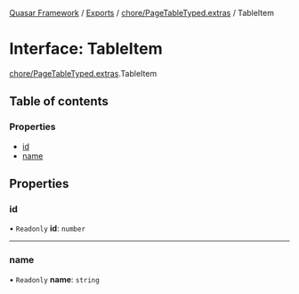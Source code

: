 [Quasar Framework](../index.md) / [Exports](../modules.md) / [chore/PageTableTyped.extras](../modules/chore_PageTableTyped_extras.md) / TableItem

# Interface: TableItem

[chore/PageTableTyped.extras](../modules/chore_PageTableTyped_extras.md).TableItem

## Table of contents

### Properties

- [id](chore_PageTableTyped_extras.TableItem.md#id)
- [name](chore_PageTableTyped_extras.TableItem.md#name)

## Properties

### id

• `Readonly` **id**: `number`

___

### name

• `Readonly` **name**: `string`
